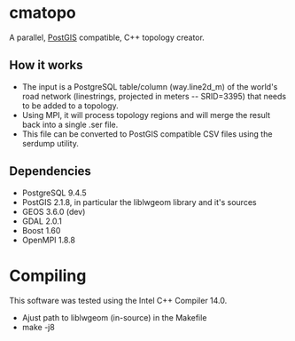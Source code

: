 # cmatopo

A parallel, [PostGIS](http://postgis.net/) compatible, C++ topology creator.

## How it works

* The input is a PostgreSQL table/column (way.line2d_m) of the world's road network (linestrings, projected in meters -- SRID=3395) that needs to be added to a topology.
* Using MPI, it will process topology regions and will merge the result back into a single .ser file.
* This file can be converted to PostGIS compatible CSV files using the serdump utility.

## Dependencies

* PostgreSQL 9.4.5
* PostGIS 2.1.8, in particular the liblwgeom library and it's sources
* GEOS 3.6.0 (dev)
* GDAL 2.0.1
* Boost 1.60
* OpenMPI 1.8.8

# Compiling

This software was tested using the Intel C++ Compiler 14.0.

* Ajust path to liblwgeom (in-source) in the Makefile
* make -j8
